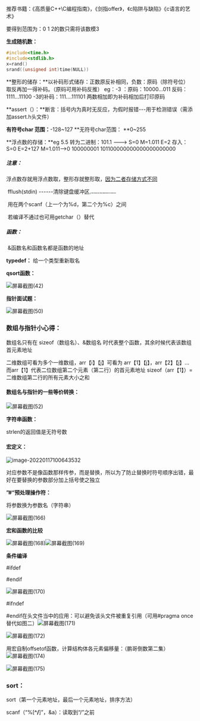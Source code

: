 推荐书籍：《高质量C++\C编程指南》，《剑指offer》，《c陷阱与缺陷》《c语言的艺术》





要得到范围为：0 1 2的数只需将该数模3

**生成随机数：**

```c
#include<time.h>
#include<stdlib.h>
x=rand()
srand((unsigned int)time(NULL))
```

**整形的储存：**以补码形式储存：正数原反补相同，负数：原码（除符号位）取反再加一得补码。（原码可用补码反推）
	eg：-3 ：原码：10000...011  反码：1111...11100  -3的补码：111....111101
	两数相加即为补码相加后打印原码

**assert（）：**断言：括号内为真时无反应，为假时报错---用于检测错误（需添加assert.h头文件）

**有符号char 范围：**-128~127
**无符号char范围： **0~255

**浮点数的存储：**eg 5.5 转为二进制：101.1 ---> S=0 M=1.011 E=2  存入：S=0 E=2+127 M=1.011—>0 100000001 101100000000000000000000

##### 注意：

​	浮点数存就用浮点数取，整形存就整形取，<u>因为二者存储方式不同</u>

​	fflush(stdin)  ------清除键盘缓冲区<img src="C:\Users\admin\Documents\Tencent Files\786837227\FileRecv\MobileFile\11DA969629E7BD088AB09473331B3051.png" alt="11DA969629E7BD088AB09473331B3051" style="zoom:25%;" />

​	用在两个scanf（上一个为%d，第二个为%c）之间

​	若编译不通过也可用getchar（）替代

##### 函数：

​	&函数名和函数名都是函数的地址

**typedef：** 给一个类型重新取名

**qsort函数：**

![屏幕截图(42)](C:\Users\admin\Pictures\Screenshots\屏幕截图(42).png)



**指针面试题：**

![屏幕截图(50)](C:\Users\admin\Pictures\Screenshots\屏幕截图(50).png)



### **数组与指针小心得：**

数组名只有在 sizeof（数组名）、&数组名 时代表整个函数，其余时候代表该数组首元素地址

二维数组可看为多个一维数组，arr【i】【j】可看为 arr【1】【j】，arr【2】【j】...而arr【1】代表二位数组第二个元素（第二行）的首元素地址  sizeof（arr【1】）=二维数组第二行的所有元素大小之和

#### 数组名与指针的一些等价转换：

![屏幕截图(52)](C:\Users\admin\Pictures\Screenshots\屏幕截图(52).png)



**字符串函数：**

strlen的返回值是无符号数



#### **宏定义：**

![image-20220117100643532](C:\Users\admin\AppData\Roaming\Typora\typora-user-images\image-20220117100643532.png)

对应参数不是像函数那样传参，而是替换，所以为了防止替换时符号顺序出错，最好在要替换的参数部分加上括号使之独立

**”#“预处理操作符：**

将参数换为参数名（字符串）

![屏幕截图(166)](C:\Users\admin\Pictures\Screenshots\屏幕截图(166).png)



**宏和函数的比较**

![屏幕截图(168)](C:\Users\admin\Pictures\Screenshots\屏幕截图(168).png)![屏幕截图(169)](C:\Users\admin\Pictures\Screenshots\屏幕截图(169).png)

**条件编译**

#ifdef

#endif

![屏幕截图(170)](C:\Users\admin\Pictures\Screenshots\屏幕截图(170).png)



#ifndef

#endif在头文件当中的应用：可以避免该头文件被重复引用（可用#pragma once替代如图二）![屏幕截图(171)](C:\Users\admin\Pictures\Screenshots\屏幕截图(171).png)

![屏幕截图(172)](C:\Users\admin\Pictures\Screenshots\屏幕截图(172).png)

用宏自制offsetof函数，计算结构体各元素偏移量：（鹏哥倒数第二集）![屏幕截图(174)](C:\Users\admin\Pictures\Screenshots\屏幕截图(174).png)

![屏幕截图(175)](C:\Users\admin\Pictures\Screenshots\屏幕截图(175).png)







### sort：

sort（第一个元素地址，最后一个元素地址，排序方法）





scanf（“%[**^/**]”，&a）：读取到“/”之前
